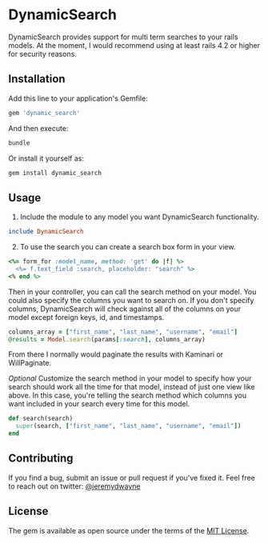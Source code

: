 # DynamicSearch
DynamicSearch provides support for multi term searches to your rails models. At the
moment, I would recommend using at least rails 4.2 or higher for security reasons.

## Installation
Add this line to your application's Gemfile:  

```ruby
gem 'dynamic_search'
```

And then execute:  
```bash
bundle
```

Or install it yourself as:  
```bash
gem install dynamic_search
```

## Usage
1. Include the module to any model you want DynamicSearch functionality.
```ruby
include DynamicSearch
```

2. To use the search you can create a search box form in your view.  
```ruby  
<%= form_for :model_name, method: 'get' do |f| %>  
  <%= f.text_field :search, placeholder: "search" %>  
<% end %>  
```  
Then in your controller, you can call the search method on your model. You could also
specify the columns you want to search on. If you don't specify columns, DynamicSearch
will check against all of the columns on your model except foreign keys, id, and timestamps.

```ruby  
columns_array = ["first_name", "last_name", "username", "email"] 
@results = Model.search(params[:search], columns_array) 
```
From there I normally would paginate the results with Kaminari or WillPaginate.

*Optional*
Customize the search method in your model to specify how your search should work all the
time for that model, instead of just one view like above. In this case, you're telling the search method 
which columns you want included in your search every time for this model.

```ruby  
def search(search)  
  super(search, ["first_name", "last_name", "username", "email"])  
end  
```

## Contributing
If you find a bug, submit an issue or pull request if you've fixed it. Feel free to reach
out on twitter: [@jeremydwayne](https://www.twitter.com/jeremydwayne)

## License
The gem is available as open source under the terms of the [MIT License](http://opensource.org/licenses/MIT).
